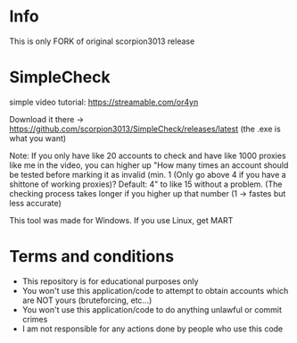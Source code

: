 # Info
This is only FORK of original scorpion3013 release

# SimpleCheck
simple video tutorial: https://streamable.com/or4yn

Download it there -> https://github.com/scorpion3013/SimpleCheck/releases/latest (the .exe is what you want)

Note: If you only have like 20 accounts to check and have like 1000 proxies like me in the video, you can higher up "How many times an account should be tested before marking it as invalid (min. 1 (Only go above 4 if you have a shittone of working proxies)? Default: 4"
to like 15 without a problem. (The checking process takes longer if you higher up that number (1 -> fastes but less accurate)

This tool was made for Windows. If you use Linux, get MART

# Terms and conditions
- This repository is for educational purposes only
- You won't use this application/code to attempt to obtain accounts which are NOT yours (bruteforcing, etc...)
- You won't use this application/code to do anything unlawful or commit crimes
- I am not responsible for any actions done by people who use this code

